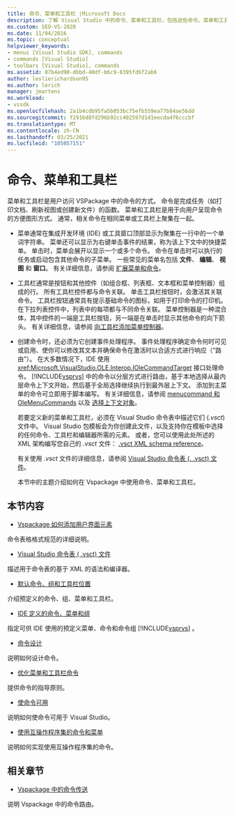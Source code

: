 ```yaml
---
title: 命令、菜单和工具栏 |Microsoft Docs
description: 了解 Visual Studio 中的命令、菜单和工具栏，包括这些命令、菜单和工具栏，以及它们在 Vspackage 中的工作方式。
ms.custom: SEO-VS-2020
ms.date: 11/04/2016
ms.topic: conceptual
helpviewer_keywords:
- menus [Visual Studio SDK], commands
- commands [Visual Studio]
- toolbars [Visual Studio], commands
ms.assetid: 07b4ed90-dbbd-40df-b6c9-8395fd6f2ab6
author: leslierichardson95
ms.author: lerich
manager: jmartens
ms.workload:
- vssdk
ms.openlocfilehash: 2a1b4cdb95fa5b053bc75efb559ea77b84ae56dd
ms.sourcegitcommit: f2916d8fd296b92cc402597d1d1eecda4f6cccbf
ms.translationtype: MT
ms.contentlocale: zh-CN
ms.lasthandoff: 03/25/2021
ms.locfileid: "105057151"
---
```

# <a name="commands-menus-and-toolbars"></a>命令、菜单和工具栏
菜单和工具栏是用户访问 VSPackage 中的命令的方式。 命令是完成任务（如打印文档、刷新视图或创建新文件）的函数。 菜单和工具栏是用于向用户呈现命令的方便图形方式。 通常，相关命令在相同菜单或工具栏上聚集在一起。

- 菜单通常在集成开发环境 (IDE) 或工具窗口顶部显示为聚集在一行中的一个单词字符串。 菜单还可以显示为右键单击事件的结果，称为该上下文中的快捷菜单。 单击时，菜单会展开以显示一个或多个命令。 命令在单击时可以执行的任务或启动包含其他命令的子菜单。 一些常见的菜单名包括 **文件**、 **编辑**、 **视图** 和 **窗口**。 有关详细信息，请参阅 [扩展菜单和命令](../../extensibility/extending-menus-and-commands.md)。

- 工具栏通常是按钮和其他控件（如组合框、列表框、文本框和菜单控制器）组成的行。 所有工具栏控件都与命令关联。 单击工具栏按钮时，会激活其关联命令。 工具栏按钮通常具有提示基础命令的图标，如用于打印命令的打印机。 在下拉列表控件中，列表中的每项都与不同命令关联。 菜单控制器是一种混合体，其中控件的一端是工具栏按钮，另一端是在单击时显示其他命令的向下箭头。 有关详细信息，请参阅 [向工具栏添加菜单控制器](../../extensibility/adding-a-menu-controller-to-a-toolbar.md)。

- 创建命令时，还必须为它创建事件处理程序。 事件处理程序确定命令何时可见或启用、使你可以修改其文本并确保命令在激活时以合适方式进行响应（“路由”）。 在大多数情况下，IDE 使用 <xref:Microsoft.VisualStudio.OLE.Interop.IOleCommandTarget> 接口处理命令。 [!INCLUDE[vsprvs](../../code-quality/includes/vsprvs_md.md)] 中的命令以分层方式进行路由，基于本地选择从最内层命令上下文开始，然后基于全局选择继续执行到最外层上下文。 添加到主菜单的命令可立即用于脚本编写。 有关详细信息，请参阅 [menucommand 和 OleMenuCommands](/previous-versions/visualstudio/visual-studio-2015/misc/menucommands-vs-olemenucommands?preserve-view=true&view=vs-2015) 以及 [选择上下文对象](../../extensibility/internals/selection-context-objects.md)。

  若要定义新的菜单和工具栏，必须在 Visual Studio 命令表中描述它们 (*.vsct*) 文件中。 Visual Studio 包模板会为你创建此文件，以及支持你在模板中选择的任何命令、工具栏和编辑器所需的元素。 或者，您可以使用此处所述的 XML 架构编写您自己的 *.vsct* 文件： [.vsct XML schema reference](../../extensibility/vsct-xml-schema-reference.md)。

  有关使用 *.vsct* 文件的详细信息，请参阅 [Visual Studio 命令表 (. .vsct) 文件](../../extensibility/internals/visual-studio-command-table-dot-vsct-files.md)。

  本节中的主题介绍如何在 Vspackage 中使用命令、菜单和工具栏。

## <a name="in-this-section"></a>本节内容
- [Vspackage 如何添加用户界面元素](../../extensibility/internals/how-vspackages-add-user-interface-elements.md)

 命令表格格式规范的详细说明。

- [Visual Studio 命令表 ( .vsct) 文件](../../extensibility/internals/visual-studio-command-table-dot-vsct-files.md)

 描述用于命令表的基于 XML 的语法和编译器。

- [默认命令、组和工具栏位置](../../extensibility/internals/default-command-group-and-toolbar-placement.md)

 介绍预定义的命令、组、菜单和工具栏。

- [IDE 定义的命令、菜单和组](../../extensibility/internals/ide-defined-commands-menus-and-groups.md)

 指定可供 IDE 使用的预定义菜单、命令和命令组 [!INCLUDE[vsprvs](../../code-quality/includes/vsprvs_md.md)] 。

- [命令设计](../../extensibility/internals/command-design.md)

 说明如何设计命令。

- [优化菜单和工具栏命令](../../extensibility/internals/optimizing-menu-and-toolbar-commands.md)

 提供命令的指导原则。

- [使命令可用](../../extensibility/internals/making-commands-available.md)

 说明如何使命令可用于 Visual Studio。

- [使用互操作程序集的命令和菜单](../../extensibility/internals/commands-and-menus-that-use-interop-assemblies.md)

 说明如何实现使用互操作程序集的命令。

## <a name="related-sections"></a>相关章节
- [Vspackage 中的命令传送](../../extensibility/internals/command-routing-in-vspackages.md)

 说明 Vspackage 中的命令路由。